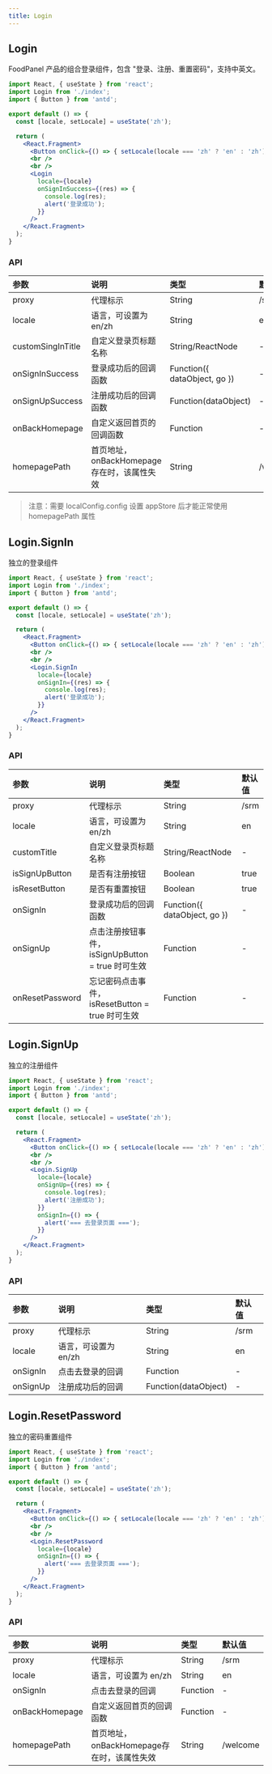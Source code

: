 ```yaml
---
title: Login
---
```


## Login

FoodPanel 产品的组合登录组件，包含 "登录、注册、重置密码"，支持中英文。

```jsx
import React, { useState } from 'react';
import Login from './index';
import { Button } from 'antd';

export default () => {
  const [locale, setLocale] = useState('zh');

  return (
    <React.Fragment>
      <Button onClick={() => { setLocale(locale === 'zh' ? 'en' : 'zh') }}>切换语言</Button>
      <br />
      <br />
      <Login
        locale={locale}
        onSignInSuccess={(res) => {
          console.log(res);
          alert('登录成功');
        }}
      />
    </React.Fragment>
  );
}
```

### API

|参数|说明|类型|默认值|
|:--|:--|:--|:--|
|proxy|代理标示|String|/srm|
|locale|语言，可设置为 en/zh|String|en|
|customSingInTitle|自定义登录页标题名称|String/ReactNode|-|
|onSignInSuccess|登录成功后的回调函数|Function({ dataObject, go })|-|
|onSignUpSuccess|注册成功后的回调函数|Function(dataObject)|-|
|onBackHomepage|自定义返回首页的回调函数|Function|-|
|homepagePath|首页地址，onBackHomepage存在时，该属性失效|String|/welcome|

> 注意：需要 localConfig.config 设置 appStore 后才能正常使用 homepagePath 属性

## Login.SignIn

独立的登录组件

```jsx
import React, { useState } from 'react';
import Login from './index';
import { Button } from 'antd';

export default () => {
  const [locale, setLocale] = useState('zh');

  return (
    <React.Fragment>
      <Button onClick={() => { setLocale(locale === 'zh' ? 'en' : 'zh') }}>切换语言</Button>
      <br />
      <br />
      <Login.SignIn
        locale={locale}
        onSignIn={(res) => {
          console.log(res);
          alert('登录成功');
        }}
      />
    </React.Fragment>
  );
}
```

### API

|参数|说明|类型|默认值|
|:--|:--|:--|:--|
|proxy|代理标示|String|/srm|
|locale|语言，可设置为 en/zh|String|en|
|customTitle|自定义登录页标题名称|String/ReactNode|-|
|isSignUpButton|是否有注册按钮|Boolean|true|
|isResetButton|是否有重置按钮|Boolean|true|
|onSignIn|登录成功后的回调函数|Function({ dataObject, go })|-|
|onSignUp|点击注册按钮事件，isSignUpButton = true 时可生效|Function|-|
|onResetPassword|忘记密码点击事件，isResetButton = true 时可生效|Function|-|

## Login.SignUp

独立的注册组件

```jsx
import React, { useState } from 'react';
import Login from './index';
import { Button } from 'antd';

export default () => {
  const [locale, setLocale] = useState('zh');

  return (
    <React.Fragment>
      <Button onClick={() => { setLocale(locale === 'zh' ? 'en' : 'zh') }}>切换语言</Button>
      <br />
      <br />
      <Login.SignUp
        locale={locale}
        onSignUp={(res) => {
          console.log(res);
          alert('注册成功');
        }}
        onSignIn={() => {
          alert('=== 去登录页面 ===');
        }}
      />
    </React.Fragment>
  );
}
```

### API

|参数|说明|类型|默认值|
|:--|:--|:--|:--|
|proxy|代理标示|String|/srm|
|locale|语言，可设置为 en/zh|String|en|
|onSignIn|点击去登录的回调|Function|-|
|onSignUp|注册成功后的回调|Function(dataObject)|-|

## Login.ResetPassword

独立的密码重置组件

```jsx
import React, { useState } from 'react';
import Login from './index';
import { Button } from 'antd';

export default () => {
  const [locale, setLocale] = useState('zh');

  return (
    <React.Fragment>
      <Button onClick={() => { setLocale(locale === 'zh' ? 'en' : 'zh') }}>切换语言</Button>
      <br />
      <br />
      <Login.ResetPassword
        locale={locale}
        onSignIn={() => {
          alert('=== 去登录页面 ===');
        }}
      />
    </React.Fragment>
  );
}
```

### API

|参数|说明|类型|默认值|
|:--|:--|:--|:--|
|proxy|代理标示|String|/srm|
|locale|语言，可设置为 en/zh|String|en|
|onSignIn|点击去登录的回调|Function|-|
|onBackHomepage|自定义返回首页的回调函数|Function|-|
|homepagePath|首页地址，onBackHomepage存在时，该属性失效|String|/welcome|
